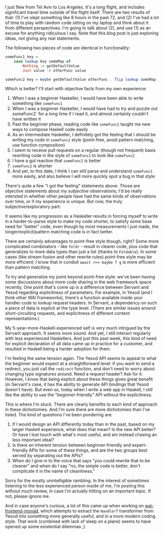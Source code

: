 I just flew from Tel Aviv to Los Angeles. It's a long flight, and includes
significant travel time outside of the flight itself. There are two results of
that: (1) I've slept something like 8 hours in the past 72, and (2) I've had a
lot of time to play with random code sitting on my laptop and think about it
from different perspectives. I'm going to talk about (2), and use (1) as an
excuse for anything ridiculous I say. Note that this blog post is just
exploring ideas, not giving any real statements.

The following two pieces of code are identical in functionality:

```haskell
someFunc1 key =
    case lookup key someMap of
        Nothing -> getDefaultValue
        Just value -> otherFunc value

someFunc2 key = maybe getDefaultValue otherFunc . flip lookup someMap
```

Which is better? I'll start with objective facts from my own experience:

1. When I was a beginner Haskeller, I would have been able to write something
   like `someFunc1`
2. When I was a beginner Haskeller, I would have had to try and puzzle out
   someFunc2` for a long time if I read it, and almost certainly couldn't have
   written it
3. Past the beginner phase, reading code like `someFunc2` taught me new ways to
   compose Haskell code easily
4. As an intermediate Haskeller, I definitely got the feeling that I should be
   writing my code in `someFunc2` style (point-free, avoid pattern matching,
   use function composition)
5. I seem to receive pull requests on a regular (though not frequent) basis
   rewriting code in the style of `someFunc1` to look like `someFunc2`
6. I have a gut reaction that `someFunc2` is better
7. `someFunc2` is shorter
8. And yet, to this date, I think I can still parse and understand `someFunc1`
   more easily, and also believe I will more quickly spot a bug in that style

There's quite a few "I got the feeling" statements above. Those are *objective*
statements about my *subjective* observations; I'd be really intersted in
whether other people have had the same kinds of observations over time, or if
my experience is unique. But now, the truly subjective/exploratory part:

It seems like my progression as a Haskeller results in forcing myself to write
in a harder-to-parse style to make my code shorter, to satisfy some base need
for "better" code, even though by most measurements I just made, the
longer/explicit/pattern matching code is in fact better.

There are certainly advantages to point-free style though, right? Some more
complicated combinators - like `foldr` - result in clearer code, plus code that
generalizes to more data types than just a list (thanks to `Foldable`). In some
cases (like stream fusion and other rewrite rules) point-free style may be more
efficient; I know that in conduit `await >>= maybe f g` is more efficient than
pattern matching.

To try and generalize my point beyond point-free style: we've been having some
discussions about more code sharing in the web framework space recently. One
point that's come up is a difference between Servant and Yesod regarding
explicitness of parameters. For example, in Yesod (and I think other WAI
frameworks), there's a function available inside your handler code to lookup
request headers. In Servant, a dependency on such a piece of data is explicit
at the type level. (There are similar issues around short-circuiting requests,
and explicitness of different content representations.)

My 5-year-more-Haskell-experienced self is very much intrigued by the Servant
approach. It seems more sound. And yet, I still interact regularly with less
experienced Haskellers. And just this past week, this kind of need for explicit
declaration of all data came up in practice for a customer, and resulted in
Haskell being a harder adoption for them.

I'm feeling the same tension again. The Yesod API seems to appeal to what the
beginner would expect at a straightforward level: if you want to send a
redirect, you just call the `redirect` function, and don't need to worry about
changing type signatures around. Need a request header? Ask for it. However, I
know that being explicit about these things gives great benefit (in Servant's
case, it has the ability to generate API bindings that Yesod doesn't have). But
even so, today when I write a web app in Haskell, I _still_ like the ability to
use the "beginner-friendly" API without the explicitness.

This is where I'm stuck. There are clearly benefits to each kind of approach in
these dichotomies. And I'm sure there are more dichotomies than I've listed.
The kind of questions I've been pondering are:

1. If I would design an API differently today than in the past, based on my
   larger Haskell experience, what does that mean? Is the new API better? Or
   have I lost touch with what's most useful, and am instead chasing an less
   important ideal?
2. Is there an inherent tension between beginner-friendly and expert-friendly
   APIs for some of these things, and are the two groups best served by
   separating out the APIs?
3. When do I give in to the voice that says "you could rewrite that to be
   cleaner" and when do I say "no, the simple code is better, don't complicate
   it in the name of cleanliness."

Sorry for the mostly unintelligible rambling. In the interest of sometimes
listening to the less experienced person inside of me, I'm posting this without
much review, in case I'm actually hitting on an important topic. If not, please
ignore me.

And in case anyone's curious, a lot of this came up when working on
[wai-frontend-monad](https://github.com/yesodweb/wai/tree/wai-frontend-monad/wai-frontend-monad),
which attempts to extract the `HandlerT` transformer from Yesod into something
more generally useful, and in a more modern coding style. That work (combined
with lack of sleep on a plane) seems to have opened up some existential
dilemmas ;).
